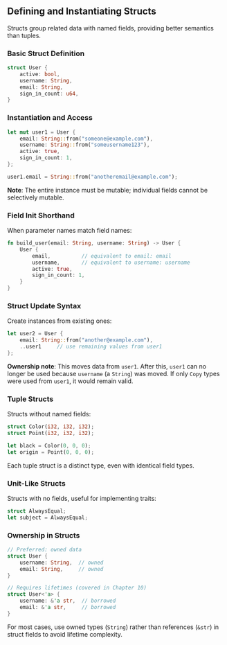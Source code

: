 ## Defining and Instantiating Structs

Structs group related data with named fields, providing better semantics than tuples.

### Basic Struct Definition

```rust
struct User {
    active: bool,
    username: String,
    email: String,
    sign_in_count: u64,
}
```

### Instantiation and Access

```rust
let mut user1 = User {
    email: String::from("someone@example.com"),
    username: String::from("someusername123"),
    active: true,
    sign_in_count: 1,
};

user1.email = String::from("anotheremail@example.com");
```

**Note**: The entire instance must be mutable; individual fields cannot be selectively mutable.

### Field Init Shorthand

When parameter names match field names:

```rust
fn build_user(email: String, username: String) -> User {
    User {
        email,          // equivalent to email: email
        username,       // equivalent to username: username
        active: true,
        sign_in_count: 1,
    }
}
```

### Struct Update Syntax

Create instances from existing ones:

```rust
let user2 = User {
    email: String::from("another@example.com"),
    ..user1     // use remaining values from user1
};
```

**Ownership note**: This moves data from `user1`. After this, `user1` can no longer be used because `username` (a `String`) was moved. If only `Copy` types were used from `user1`, it would remain valid.

### Tuple Structs

Structs without named fields:

```rust
struct Color(i32, i32, i32);
struct Point(i32, i32, i32);

let black = Color(0, 0, 0);
let origin = Point(0, 0, 0);
```

Each tuple struct is a distinct type, even with identical field types.

### Unit-Like Structs

Structs with no fields, useful for implementing traits:

```rust
struct AlwaysEqual;
let subject = AlwaysEqual;
```

### Ownership in Structs

```rust
// Preferred: owned data
struct User {
    username: String,  // owned
    email: String,     // owned
}

// Requires lifetimes (covered in Chapter 10)
struct User<'a> {
    username: &'a str,  // borrowed
    email: &'a str,     // borrowed
}
```

For most cases, use owned types (`String`) rather than references (`&str`) in struct fields to avoid lifetime complexity.

[tuples]: ch03-02-data-types.html#the-tuple-type
[move]: ch04-01-what-is-ownership.html#variables-and-data-interacting-with-move
[copy]: ch04-01-what-is-ownership.html#stack-only-data-copy
